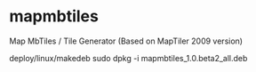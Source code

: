 mapmbtiles
==========

Map MbTiles / Tile  Generator (Based on MapTiler 2009 version)

deploy/linux/makedeb
sudo dpkg -i mapmbtiles_1.0.beta2_all.deb
